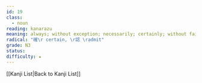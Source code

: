 ```yaml
---
id: 19
class:
  - noun
reading: kanarazu
meaning: always; without exception; necessarily; certainly; without fail; positively; invariably
radical: "確\r certain, \r認 \radmit"
grade: N3
status:
difficulty: ★
---
```

[[Kanji List|Back to Kanji List]]
